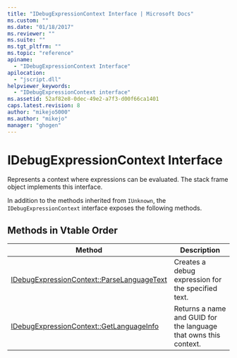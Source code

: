 ```yaml
---
title: "IDebugExpressionContext Interface | Microsoft Docs"
ms.custom: ""
ms.date: "01/18/2017"
ms.reviewer: ""
ms.suite: ""
ms.tgt_pltfrm: ""
ms.topic: "reference"
apiname: 
  - "IDebugExpressionContext Interface"
apilocation: 
  - "jscript.dll"
helpviewer_keywords: 
  - "IDebugExpressionContext interface"
ms.assetid: 52af82e8-0dec-49e2-a7f3-d00f66ca1401
caps.latest.revision: 8
author: "mikejo5000"
ms.author: "mikejo"
manager: "ghogen"
---
```

# IDebugExpressionContext Interface
Represents a context where expressions can be evaluated. The stack frame object implements this interface.  
  
 In addition to the methods inherited from `IUnknown`, the `IDebugExpressionContext` interface exposes the following methods.  
  
## Methods in Vtable Order  
  
|Method|Description|  
|------------|-----------------|  
|[IDebugExpressionContext::ParseLanguageText](../../winscript/reference/idebugexpressioncontext-parselanguagetext.md)|Creates a debug expression for the specified text.|  
|[IDebugExpressionContext::GetLanguageInfo](../../winscript/reference/idebugexpressioncontext-getlanguageinfo.md)|Returns a name and GUID for the language that owns this context.|